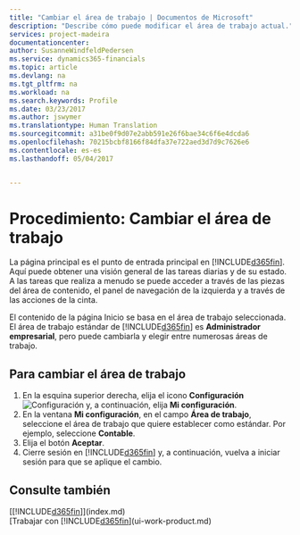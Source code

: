 ```yaml
---
title: "Cambiar el área de trabajo | Documentos de Microsoft"
description: "Describe cómo puede modificar el área de trabajo actual."
services: project-madeira
documentationcenter: 
author: SusanneWindfeldPedersen
ms.service: dynamics365-financials
ms.topic: article
ms.devlang: na
ms.tgt_pltfrm: na
ms.workload: na
ms.search.keywords: Profile
ms.date: 03/23/2017
ms.author: jswymer
ms.translationtype: Human Translation
ms.sourcegitcommit: a31be0f9d07e2abb591e26f6bae34c6f6e4dcda6
ms.openlocfilehash: 70215bcbf8166f84dfa37e722aed3d7d9c7626e6
ms.contentlocale: es-es
ms.lasthandoff: 05/04/2017


---
```

# <a name="how-to-change-the-role-center"></a>Procedimiento: Cambiar el área de trabajo
La página principal es el punto de entrada principal en [!INCLUDE[d365fin](includes/d365fin_md.md)]. Aquí puede obtener una visión general de las tareas diarias y de su estado. A las tareas que realiza a menudo se puede acceder a través de las piezas del área de contenido, el panel de navegación de la izquierda y a través de las acciones de la cinta.

El contenido de la página Inicio se basa en el área de trabajo seleccionada. El área de trabajo estándar de [!INCLUDE[d365fin](includes/d365fin_md.md)] es **Administrador empresarial**, pero puede cambiarla y elegir entre numerosas áreas de trabajo.

## <a name="to-change-role-center"></a>Para cambiar el área de trabajo
1. En la esquina superior derecha, elija el icono **Configuración** ![Configuración](media/ui-experience/settings_icon_small.png "Icono Configuración para el área de trabajo") y, a continuación, elija **Mi configuración**.
2. En la ventana **Mi configuración**, en el campo **Área de trabajo**, seleccione el área de trabajo que quiere establecer como estándar. Por ejemplo, seleccione **Contable**.
3. Elija el botón **Aceptar**.
4. Cierre sesión en [!INCLUDE[d365fin](includes/d365fin_md.md)] y, a continuación, vuelva a iniciar sesión para que se aplique el cambio.

## <a name="see-also"></a>Consulte también
[[!INCLUDE[d365fin](includes/d365fin_md.md)]](index.md)  
[Trabajar con [!INCLUDE[d365fin](includes/d365fin_md.md)](ui-work-product.md)  

